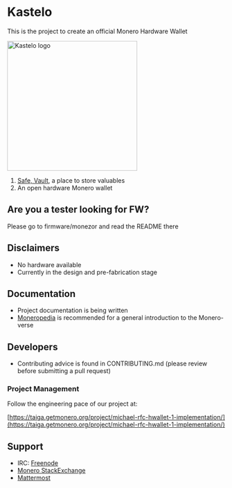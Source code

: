 # Kastelo
This is the project to create an official Monero Hardware Wallet

[<img width="300" src="https://taiga.getmonero.org/media/attachments/1/1/5/c/84a86744036b2e09a41ea2a21c136b044050b31cb5fe4537b6a543d7965a/kastelo-logo.jpg" alt="Kastelo logo" />](https://github.com/monero-project/kastelo/)

1. [Safe, Vault](https://en.wikipedia.org/wiki/Esperanto), a place to store valuables
2. An open hardware Monero wallet

## Are you a tester looking for FW?
Please go to firmware/monezor and read the README there

## Disclaimers
- No hardware available
- Currently in the design and pre-fabrication stage

## Documentation
- Project documentation is being written
- [Moneropedia](https://getmonero.org/knowledge-base/moneropedia/) is recommended for a general introduction to the Monero-verse

## Developers
- Contributing advice is found in CONTRIBUTING.md (please review before submitting a pull request)

### Project Management
Follow the engineering pace of our project at:

[https://taiga.getmonero.org/project/michael-rfc-hwallet-1-implementation/](https://taiga.getmonero.org/project/michael-rfc-hwallet-1-implementation/)

## Support
- IRC: [Freenode](irc://chat.freenode.net/#monero-hardware/)
- [Monero StackExchange](https://monero.stackexchange.com/)
- [Mattermost](https://mattermost.getmonero.org/monero/channels/monerohardware/)
